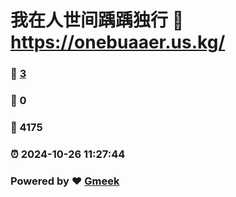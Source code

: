 # 我在人世间踽踽独行 :link: https://onebuaaer.us.kg/ 
### :page_facing_up: [3](https://onebuaaer.us.kg//tag.html) 
### :speech_balloon: 0 
### :hibiscus: 4175 
### :alarm_clock: 2024-10-26 11:27:44 
### Powered by :heart: [Gmeek](https://github.com/Meekdai/Gmeek)
